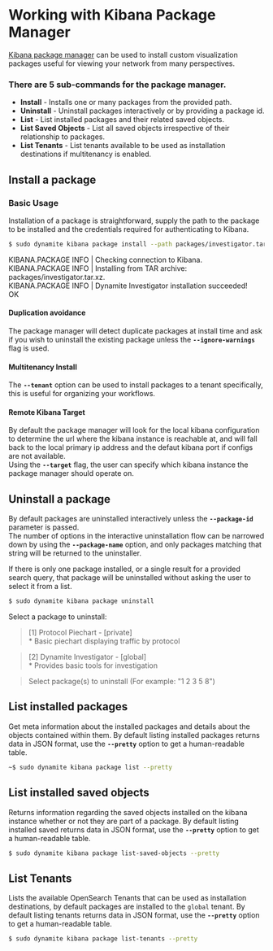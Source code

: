 # Working with Kibana Package Manager

[Kibana package manager](/services/04_kibana_package) can be used to install custom visualization packages useful for viewing your network
from many perspectives.

### There are 5 sub-commands for the package manager.
* **Install** - Installs one or many packages from the provided path.
* **Uninstall** - Uninstall packages interactively or by providing a package id.
* **List** - List installed packages and their related saved objects.
* **List Saved Objects** - List all saved objects irrespective of their relationship to packages.
* **List Tenants** - List tenants available to be used as installation destinations if multitenancy is enabled.

## **Install a package**
### Basic Usage
Installation of a package is straightforward, supply the path to the package to be installed and the credentials required for authenticating to Kibana.
```bash
$ sudo dynamite kibana package install --path packages/investigator.tar.xz
```

>
KIBANA.PACKAGE    INFO    | Checking connection to Kibana.  
KIBANA.PACKAGE    INFO    | Installing from TAR archive: packages/investigator.tar.xz.  
KIBANA.PACKAGE    INFO    | Dynamite Investigator installation succeeded!  
OK

#### Duplication avoidance
The package manager will detect duplicate packages at install time and ask if you wish to uninstall the existing package unless the **`--ignore-warnings`** flag is used.
#### Multitenancy Install
The **`--tenant`** option can be used to install packages to a tenant specifically, this is useful for organizing your workflows.
#### Remote Kibana Target
By default the package manager will look for the local kibana configuration to determine the url where the kibana instance is reachable at, and will fall back to the local primary ip address and the defaut kibana port if configs are not available.  
Using the **`--target`** flag, the user can specify which kibana instance the package manager should operate on.
## Uninstall a package
By default packages are uninstalled interactively unless the **`--package-id`** parameter is passed.  
The number of options in the interactive uninstallation flow can be narrowed down by using the **`--package-name`** option, and only packages matching that string will be returned to the uninstaller.

If there is only one package installed, or a single result for a provided search query, that package will be uninstalled without asking the user to select it from a list.

``` bash
$ sudo dynamite kibana package uninstall
```
>
Select a package to uninstall:  

>[1] Protocol Piechart - [private]  
       * Basic piechart displaying traffic by protocol  

>[2] Dynamite Investigator - [global]  
       * Provides basic tools for investigation  

>Select package(s) to uninstall (For example: "1 2 3 5 8")

## **List installed packages**
Get meta information about the installed packages and details about the objects contained within them.
By default listing installed packages returns data in JSON format, use the **`--pretty`** option to get a human-readable table.
``` bash
~$ sudo dynamite kibana package list --pretty
```

## **List installed saved objects**
Returns information regarding the saved objects installed on the kibana instance whether or not they are part of a package.
By default listing installed saved returns data in JSON format, use the **`--pretty`** option to get a human-readable table.
``` bash
$ sudo dynamite kibana package list-saved-objects --pretty
```

## **List Tenants**
Lists the available OpenSearch Tenants that can be used as installation destinations, by default packages are installed to the `global` tenant.
By default listing tenants returns data in JSON format, use the **`--pretty`** option to get a human-readable table.
``` bash
$ sudo dynamite kibana package list-tenants --pretty
```